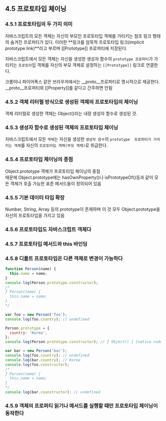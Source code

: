 ## 4.5 프로토타입 체이닝
### 4.5.1 프로토타입의 두 가지 의미
자바스크립트의 모든 객체는 자신의 부모인 프로토타입 객체를 가리키는 참조 링크 형태의 숨겨진 프로퍼티가 있다. 이러한 **링크를 암묵적 프로토타입 링크(implicit prototype link)**라고 부르며 [[Prototype]] 프로퍼티에 저장된다.

자바스크립트에서 모든 객체는 자신을 생성한 생성자 함수의 `prototype 프로퍼티`가 가리키는 `프로토타`입 객체를 자신의 부모 객체로 설정하는 `[[Prototype]]` 링크로 연결한다.

크롬이나 파이어폭스 같은 브라우저에서는 __proto__프로퍼티로 명시적으로 제공한다. __proto__프로퍼티와 [[Property]]를 같다고 간주하면 안됨

### 4.5.2 객체 리터럴 방식으로 생성된 객체의 프로토타입의 체이닝
객체 리터럴로 생성한 객체는 Object()라는 내장 생성자 함수로 생성된 것.

### 4.5.3 생성자 함수로 생성된 객체의 프로토타입 체이닝
자바스크립트에서 모든 `객체`는 자신을 생성한 `생성자 함수`의 `prototype  프로퍼티가 가리키는 객체`를 자신의 `프로토타입 객체(부모 객체)`로 취급한다.

### 4.5.4 프로토타입 체이닝의 종점
Object.prototype 객체가 프로토타입 체이닝의 종점   
때문에 Object.prototype에는 hasOwnProperty()나 isPrototypeOf()등과 같이 모든 객체가 호출 가능한 표준 메서드들이 정의되어 있음

### 4.5.5 기본 데이터 타입 확장
Number, String, Array 등의 prototype이 존재하며 이 것 모두 Object.prototype을 자신의 프로토타입을 가지고 있음

### 4.5.6 프로토타입도 자바스크립트 객체다

### 4.5.7 프로토타입 메서드와 this 바인딩

### 4.5.8 디폴트 프로토타입은 다른 객체로 변경이 가능하다
```javascript
function Person(name) {
  this.name = name;
}
console.log(Person.prototype.constructor);
/*
ƒ Person(name) {
  this.name = name;
}
*/

var foo = new Person('foo');
console.log(foo.country); // undefined

Person.prototype = {
  country: 'Korea',
};
console.log(Person.prototype.constructor); // ƒ Object() { [native code] }

var bar = new Person('bar');
console.log(foo.country); // undefined
console.log(bar.country); // Korea
console.log(foo.constructor);
/*
ƒ Person(name) {
  this.name = name;
}
*/
console.log(bar.counstructor); // undefined
```

### 4.5.9 객체의 프로퍼티 읽기나 메서드를 실행할 때만 프로토타입 체이닝이 동작한다
